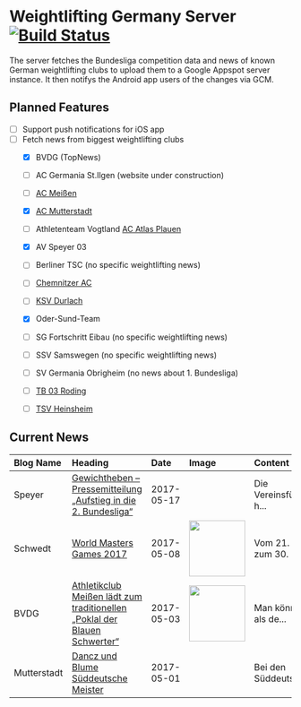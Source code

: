 # Weightlifting Germany Server [![Build Status](https://travis-ci.org/WGierke/weightlifting_germany_server.svg?branch=master)](https://travis-ci.org/WGierke/weightlifting_germany_server)

The server fetches the Bundesliga competition data and news of known German weightlifting clubs to upload them to a Google Appspot server instance.
It then notifys the Android app users of the changes via GCM.

## Planned Features
- [ ] Support push notifications for iOS app  
- [ ] Fetch news from biggest weightlifting clubs
    - [X] BVDG (TopNews)
    - [ ] AC Germania St.Ilgen (website under construction)
    - [ ] [AC Meißen](http://www.ac-meissen.de/index.php?start=1)
    - [X] [AC Mutterstadt](http://www.ac-mutterstadt.de/index.php?start=1)
    - [ ] Athletenteam Vogtland [AC Atlas Plauen](https://acatlas.wordpress.com/)
    - [X] AV Speyer 03
    - [ ] Berliner TSC (no specific weightlifting news)
    - [ ] [Chemnitzer AC](http://chemnitzer-athletenclub.de/aktuelles/news/page/1/)
    - [ ] [KSV Durlach](http://ksvdurlach.de/news?page_n54=1)
    - [X] Oder-Sund-Team
    - [ ] SG Fortschritt Eibau (no specific weightlifting news)
    - [ ] SSV Samswegen (no specific weightlifting news)
    - [ ] SV Germania Obrigheim (no news about 1. Bundesliga)
    - [ ] [TB 03 Roding](http://www.tb03-gewichtheben.de/page/1/)
    - [ ] [TSV Heinsheim](http://gewichtheben.tsv-heinsheim.de/index.php?start=1)


## Current News

| Blog Name   | Heading                                                                                                                                                                                    | Date       | Image                                                                                                                                                            | Content                 |
|:------------|:-------------------------------------------------------------------------------------------------------------------------------------------------------------------------------------------|:-----------|:-----------------------------------------------------------------------------------------------------------------------------------------------------------------|:------------------------|
| Speyer      | [Gewichtheben – Pressemitteilung „Aufstieg in die 2. Bundesliga“](http://www.av03-speyer.de/2017/05/gewichtheben-pressemitteilung-aufstieg-in-die-2-bundesliga/)                           | 2017-05-17 |                                                                                                                                                                  | Die Vereinsführung h... |
| Schwedt     | [World Masters Games 2017](http://gewichtheben.blauweiss65-schwedt.de/?p=7416)                                                                                                             | 2017-05-08 | <img src='http://gewichtheben.blauweiss65-schwedt.de/wp-content/uploads/2017/05/Reissen-102-kg-300x225.jpg' width='100px'/>                                      | Vom 21. bis zum 30. ... |
| BVDG        | [Athletikclub Meißen lädt zum traditionellen „Poklal der Blauen Schwerter“](http://www.german-weightlifting.de/athletikclub-meissen-laedt-zum-traditionellen-poklal-der-blauen-schwerter/) | 2017-05-03 | <img src='http://www.german-weightlifting.de/wp-content/uploads/2017/05/01-Pokal-der-Blauen-Schwerter-Sieger-2016-Bernadin-KINQUE-MATAM-FRA.jpg' width='100px'/> | Man könnte es als de... |
| Mutterstadt | [Dancz und Blume Süddeutsche Meister](http://www.ac-mutterstadt.de/index.php?start=0&heading=48f61eed0058fc47d6f6d95d438da6d01493589600.0)                                                 | 2017-05-01 |                                                                                                                                                                  | Bei den Süddeutschen... |